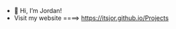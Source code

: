 - 👋 Hi, I’m Jordan!
- Visit my website ====> https://itsjor.github.io/Projects


<!---
ItsJor/ItsJor is a ✨ special ✨ repository because its `README.md` (this file) appears on your GitHub profile.
You can click the Preview link to take a look at your changes.
--->
